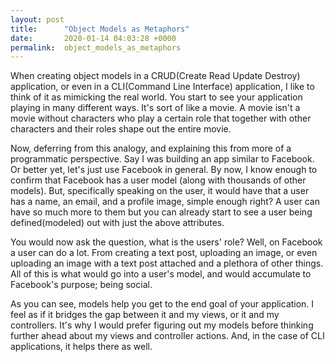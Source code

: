 ```yaml
---
layout: post
title:      "Object Models as Metaphors"
date:       2020-01-14 04:03:28 +0000
permalink:  object_models_as_metaphors
---
```


When creating object models in a CRUD(Create Read Update Destroy) application, or even in a CLI(Command Line Interface) application, I like to think of it as mimicking the real world. You start to see your application playing in many different ways. It's sort of like a movie. A movie isn't a movie without characters who play a certain role that together with other characters and their roles shape out the entire movie.

Now, deferring from this analogy, and explaining this from more of a programmatic perspective. Say I was building an app similar to Facebook. Or better yet, let's just use Facebook in general. By now, I know enough to confirm that Facebook has a user model (along with thousands of other models). But, specifically speaking on the user, it would have that a user has a name, an email, and a profile image, simple enough right? A user can have so much more to them but you can already start to see a user being defined(modeled)  out with just the above attributes. 

You would now ask the question, what is the users' role? Well, on Facebook a user can do a lot. From creating a text post, uploading an image, or even uploading an image with a text post attached and a plethora of other things. All of this is what would go into a user's model, and would accumulate to Facebook's purpose; being social. 

As you can see, models help you get to the end goal of your application. I feel as if it bridges the gap between it and my views, or it and my controllers.  It's why I would prefer figuring out my models before thinking further ahead about my views and controller actions. And, in the case of CLI applications, it helps there as well.


